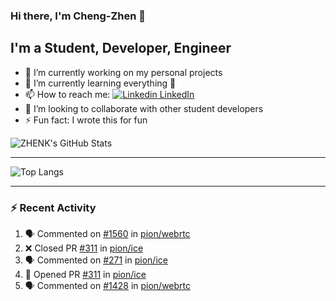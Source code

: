 ### Hi there, I'm Cheng-Zhen 👋

## I'm a Student, Developer, Engineer
- 🔭 I’m currently working on my personal projects
- 🌱 I’m currently learning everything 🤣
- 📫 How to reach me: [![Linkedin](https://i.stack.imgur.com/gVE0j.png) LinkedIn](https://www.linkedin.com/in/chengzhenyang/)
- 👯 I’m looking to collaborate with other student developers
- ⚡ Fun fact: I wrote this for fun


![ZHENK's GitHub Stats](https://github-readme-stats.vercel.app/api?username=scorpionknifes&show_icons=true&count_private=true&theme=dracula)


---

![Top Langs](https://github-readme-stats.vercel.app/api/top-langs/?username=scorpionknifes&layout=compact&theme=dracula&card_width=446)

---

### :zap: Recent Activity

<!--START_SECTION:activity-->
1. 🗣 Commented on [#1560](https://github.com/pion/webrtc/issues/1560) in [pion/webrtc](https://github.com/pion/webrtc)
2. ❌ Closed PR [#311](https://github.com/pion/ice/pull/311) in [pion/ice](https://github.com/pion/ice)
3. 🗣 Commented on [#271](https://github.com/pion/ice/issues/271) in [pion/ice](https://github.com/pion/ice)
4. 💪 Opened PR [#311](https://github.com/pion/ice/pull/311) in [pion/ice](https://github.com/pion/ice)
5. 🗣 Commented on [#1428](https://github.com/pion/webrtc/issues/1428) in [pion/webrtc](https://github.com/pion/webrtc)
<!--END_SECTION:activity-->
